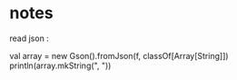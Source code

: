 # notes

read json : 

val array =  new Gson().fromJson(f, classOf[Array[String]])
println(array.mkString(", "))
